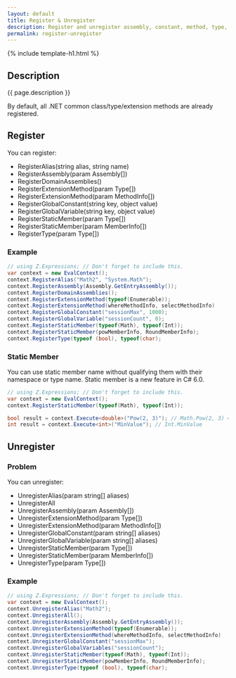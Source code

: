 ```yaml
---
layout: default
title: Register & Unregister
description: Register and unregister assembly, constant, method, type, and more.
permalink: register-unregister
---
```


{% include template-h1.html %}

## Description
{{ page.description }}

By default, all .NET common class/type/extension methods are already registered.

## Register
You can register:

- RegisterAlias(string alias, string name)
- RegisterAssembly(param Assembly[])
- RegisterDomainAssemblies()
- RegisterExtensionMethod(param Type[])
- RegisterExtensionMethod(param MethodInfo[])
- RegisterGlobalConstant(string key, object value)
- RegisterGlobalVariable(string key, object value)
- RegisterStaticMember(param Type[])
- RegisterStaticMember(param MemberInfo[])
- RegisterType(param Type[])

### Example
```csharp
// using Z.Expressions; // Don't forget to include this.
var context = new EvalContext();
context.RegisterAlias("Math2", "System.Math");
context.RegisterAssembly(Assembly.GetEntryAssembly());
context.RegisterDomainAssemblies();
context.RegisterExtensionMethod(typeof(Enumerable));
context.RegisterExtensionMethod(whereMethodInfo, selectMethodInfo)
context.RegisterGlobalConstant("sessionMax", 1000);
context.RegisterGlobalVariable("sessionCount", 0);
context.RegisterStaticMember(typeof(Math), typeof(Int));
context.RegisterStaticMember(powMemberInfo, RoundMemberInfo);
context.RegisterType(typeof (bool), typeof(char);
```

### Static Member
You can use static member name without qualifying them with their namespace or type name. Static member is a new feature in C# 6.0.

```csharp
// using Z.Expressions; // Don't forget to include this.
var context = new EvalContext();
context.RegisterStaticMember(typeof(Math), typeof(Int));

bool result = context.Execute<double>("Pow(2, 3)"); // Math.Pow(2, 3) = 8"
int result = context.Execute<int>("MinValue"); // Int.MinValue
```

## Unregister
### Problem
You can unregister: 

- UnregisterAlias(param string[] aliases)
- UnregisterAll
- UnregisterAssembly(param Assembly[])
- UnregisterExtensionMethod(param Type[])
- UnregisterExtensionMethod(param MethodInfo[])
- UnregisterGlobalConstant(param string[] aliases)
- UnregisterGlobalVariable(param string[] aliases)
- UnregisterStaticMember(param Type[])
- UnregisterStaticMember(param MemberInfo[])
- UnregisterType(param Type[])

### Example
```csharp
// using Z.Expressions; // Don't forget to include this.
var context = new EvalContext();
context.UnregisterAlias("Math2");
context.UnregisterAll();
context.UnregisterAssembly(Assembly.GetEntryAssembly());
context.UnregisterExtensionMethod(typeof(Enumerable));
context.UnregisterExtensionMethod(whereMethodInfo, selectMethodInfo)
context.UnregisterGlobalConstant("sessionMax");
context.UnregisterGlobalVariables("sessionCount");
context.UnregisterStaticMember(typeof(Math), typeof(Int));
context.UnregisterStaticMember(powMemberInfo, RoundMemberInfo);
context.UnregisterType(typeof (bool), typeof(char);
```
